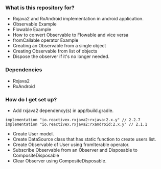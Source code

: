 ### What is this repository for? ###

* Rxjava2 and RxAndroid implementation in android application.
* Observable Example
* Flowable Example
* How to convert Observable to Flowable and vice versa
* fromCallable operator Example
* Creating an Observable from a single object
* Creating Observable from list of objects
* Dispose the observer if it's no longer needed.

### Dependencies

* Rxjava2
* RxAndroid

### How do I get set up? ###

* Add rxjava2 dependency(s) in app/build.gradle.
```
implementation "io.reactivex.rxjava2:rxjava:2.x.y" // 2.2.7
implementation "io.reactivex.rxjava2:rxandroid:2.x.y" // 2.1.1
```
* Create User model.
* Create DataSource class that has static function to create users list.
* Create Observable of User using fromIterable operator.
* Subscribe Observable from an Observer and Disposable to CompositeDisposable
* Clear Observer using CompositeDisposable.
